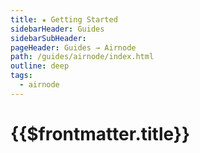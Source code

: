 ```yaml
---
title: ★ Getting Started
sidebarHeader: Guides
sidebarSubHeader:
pageHeader: Guides → Airnode
path: /guides/airnode/index.html
outline: deep
tags:
  - airnode
---
```


<PageHeader/>

<SearchHighlight/>

# {{$frontmatter.title}}
